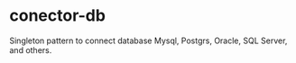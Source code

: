 # conector-db
Singleton pattern to connect database Mysql, Postgrs, Oracle, SQL Server, and others.
